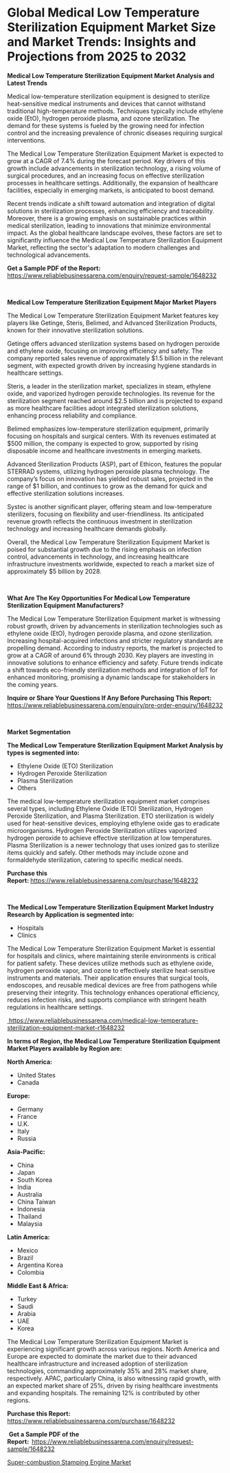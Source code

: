 <p><h1>Global Medical Low Temperature Sterilization Equipment Market Size and Market Trends: Insights and Projections from 2025 to 2032</h1></p><p><strong>Medical Low Temperature Sterilization Equipment Market Analysis and Latest Trends</strong></p>
<p><p>Medical low-temperature sterilization equipment is designed to sterilize heat-sensitive medical instruments and devices that cannot withstand traditional high-temperature methods. Techniques typically include ethylene oxide (EtO), hydrogen peroxide plasma, and ozone sterilization. The demand for these systems is fueled by the growing need for infection control and the increasing prevalence of chronic diseases requiring surgical interventions.</p><p>The Medical Low Temperature Sterilization Equipment Market is expected to grow at a CAGR of 7.4% during the forecast period. Key drivers of this growth include advancements in sterilization technology, a rising volume of surgical procedures, and an increasing focus on effective sterilization processes in healthcare settings. Additionally, the expansion of healthcare facilities, especially in emerging markets, is anticipated to boost demand.</p><p>Recent trends indicate a shift toward automation and integration of digital solutions in sterilization processes, enhancing efficiency and traceability. Moreover, there is a growing emphasis on sustainable practices within medical sterilization, leading to innovations that minimize environmental impact. As the global healthcare landscape evolves, these factors are set to significantly influence the Medical Low Temperature Sterilization Equipment Market, reflecting the sector's adaptation to modern challenges and technological advancements.</p></p>
<p><strong>Get a Sample PDF of the Report:&nbsp;</strong> <a href="https://www.reliablebusinessarena.com/enquiry/request-sample/1648232?utm_campaign=3289&utm_medium=2&utm_source=Github&utm_content=ia&utm_term=25032025&utm_id=medical-low-temperature-sterilization-equipment">https://www.reliablebusinessarena.com/enquiry/request-sample/1648232</a></p>
<p>&nbsp;</p>
<p><strong>Medical Low Temperature Sterilization Equipment Major Market Players</strong></p>
<p><p>The Medical Low Temperature Sterilization Equipment Market features key players like Getinge, Steris, Belimed, and Advanced Sterilization Products, known for their innovative sterilization solutions.</p><p>Getinge offers advanced sterilization systems based on hydrogen peroxide and ethylene oxide, focusing on improving efficiency and safety. The company reported sales revenue of approximately $1.5 billion in the relevant segment, with expected growth driven by increasing hygiene standards in healthcare settings.</p><p>Steris, a leader in the sterilization market, specializes in steam, ethylene oxide, and vaporized hydrogen peroxide technologies. Its revenue for the sterilization segment reached around $2.5 billion and is projected to expand as more healthcare facilities adopt integrated sterilization solutions, enhancing process reliability and compliance.</p><p>Belimed emphasizes low-temperature sterilization equipment, primarily focusing on hospitals and surgical centers. With its revenues estimated at $500 million, the company is expected to grow, supported by rising disposable income and healthcare investments in emerging markets.</p><p>Advanced Sterilization Products (ASP), part of Ethicon, features the popular STERRAD systems, utilizing hydrogen peroxide plasma technology. The company’s focus on innovation has yielded robust sales, projected in the range of $1 billion, and continues to grow as the demand for quick and effective sterilization solutions increases.</p><p>Systec is another significant player, offering steam and low-temperature sterilizers, focusing on flexibility and user-friendliness. Its anticipated revenue growth reflects the continuous investment in sterilization technology and increasing healthcare demands globally.</p><p>Overall, the Medical Low Temperature Sterilization Equipment Market is poised for substantial growth due to the rising emphasis on infection control, advancements in technology, and increasing healthcare infrastructure investments worldwide, expected to reach a market size of approximately $5 billion by 2028.</p></p>
<p>&nbsp;</p>
<p><strong>What Are The Key Opportunities For Medical Low Temperature Sterilization Equipment Manufacturers?</strong></p>
<p><p>The Medical Low Temperature Sterilization Equipment market is witnessing robust growth, driven by advancements in sterilization technologies such as ethylene oxide (EtO), hydrogen peroxide plasma, and ozone sterilization. Increasing hospital-acquired infections and stricter regulatory standards are propelling demand. According to industry reports, the market is projected to grow at a CAGR of around 6% through 2030. Key players are investing in innovative solutions to enhance efficiency and safety. Future trends indicate a shift towards eco-friendly sterilization methods and integration of IoT for enhanced monitoring, promising a dynamic landscape for stakeholders in the coming years.</p></p>
<p><strong>Inquire or Share Your Questions If Any Before Purchasing This Report:</strong> <a href="https://www.reliablebusinessarena.com/enquiry/pre-order-enquiry/1648232?utm_campaign=3289&utm_medium=2&utm_source=Github&utm_content=ia&utm_term=25032025&utm_id=medical-low-temperature-sterilization-equipment">https://www.reliablebusinessarena.com/enquiry/pre-order-enquiry/1648232</a></p>
<p>&nbsp;</p>
<p><strong>Market Segmentation</strong></p>
<p><strong>The Medical Low Temperature Sterilization Equipment Market Analysis by types is segmented into:</strong></p>
<p><ul><li>Ethylene Oxide (ETO) Sterilization</li><li>Hydrogen Peroxide Sterilization</li><li>Plasma Sterilization</li><li>Others</li></ul></p>
<p><p>The medical low-temperature sterilization equipment market comprises several types, including Ethylene Oxide (ETO) Sterilization, Hydrogen Peroxide Sterilization, and Plasma Sterilization. ETO sterilization is widely used for heat-sensitive devices, employing ethylene oxide gas to eradicate microorganisms. Hydrogen Peroxide Sterilization utilizes vaporized hydrogen peroxide to achieve effective sterilization at low temperatures. Plasma Sterilization is a newer technology that uses ionized gas to sterilize items quickly and safely. Other methods may include ozone and formaldehyde sterilization, catering to specific medical needs.</p></p>
<p><strong>Purchase this Report:&nbsp;</strong><a href="https://www.reliablebusinessarena.com/purchase/1648232?utm_campaign=3289&utm_medium=2&utm_source=Github&utm_content=ia&utm_term=25032025&utm_id=medical-low-temperature-sterilization-equipment">https://www.reliablebusinessarena.com/purchase/1648232</a></p>
<p>&nbsp;</p>
<p><strong>The Medical Low Temperature Sterilization Equipment Market Industry Research by Application is segmented into:</strong></p>
<p><ul><li>Hospitals</li><li>Clinics</li></ul></p>
<p><p>The Medical Low Temperature Sterilization Equipment Market is essential for hospitals and clinics, where maintaining sterile environments is critical for patient safety. These devices utilize methods such as ethylene oxide, hydrogen peroxide vapor, and ozone to effectively sterilize heat-sensitive instruments and materials. Their application ensures that surgical tools, endoscopes, and reusable medical devices are free from pathogens while preserving their integrity. This technology enhances operational efficiency, reduces infection risks, and supports compliance with stringent health regulations in healthcare settings.</p></p>
<p><a href="https://www.reliablebusinessarena.com/medical-low-temperature-sterilization-equipment-market-r1648232?utm_campaign=3289&utm_medium=2&utm_source=Github&utm_content=ia&utm_term=25032025&utm_id=medical-low-temperature-sterilization-equipment">&nbsp;https://www.reliablebusinessarena.com/medical-low-temperature-sterilization-equipment-market-r1648232</a></p>
<p><strong>In terms of Region, the Medical Low Temperature Sterilization Equipment Market Players available by Region are:</strong></p>
<p>
    <p> <strong> North America: </strong>
        <ul>
            <li>United States</li>
            <li>Canada</li>
        </ul>
        </p> 
    <p> <strong> Europe: </strong>
        <ul>
            <li>Germany</li>
            <li>France</li>
            <li>U.K.</li>
            <li>Italy</li>
            <li>Russia</li>
        </ul>
        </p> 
    <p> <strong> Asia-Pacific: </strong>
        <ul>
            <li>China</li>
            <li>Japan</li>
            <li>South Korea</li>
            <li>India</li>
            <li>Australia</li>
            <li>China Taiwan</li>
            <li>Indonesia</li>
            <li>Thailand</li>
            <li>Malaysia</li>
        </ul>
        </p> 
    <p> <strong> Latin America: </strong>
        <ul>
            <li>Mexico</li>
            <li>Brazil</li>
            <li>Argentina Korea</li>
            <li>Colombia</li>
        </ul>
        </p> 
    <p> <strong> Middle East & Africa: </strong>
        <ul>
            <li>Turkey</li>
            <li>Saudi</li>
            <li>Arabia</li>
            <li>UAE</li>
            <li>Korea</li>
        </ul>
    </p>
    </p>
<p><p>The Medical Low Temperature Sterilization Equipment Market is experiencing significant growth across various regions. North America and Europe are expected to dominate the market due to their advanced healthcare infrastructure and increased adoption of sterilization technologies, commanding approximately 35% and 28% market share, respectively. APAC, particularly China, is also witnessing rapid growth, with an expected market share of 25%, driven by rising healthcare investments and expanding hospitals. The remaining 12% is contributed by other regions.</p></p>
<p><strong>Purchase this Report: </strong><a href="https://www.reliablebusinessarena.com/purchase/1648232?utm_campaign=3289&utm_medium=2&utm_source=Github&utm_content=ia&utm_term=25032025&utm_id=medical-low-temperature-sterilization-equipment">https://www.reliablebusinessarena.com/purchase/1648232</a></p>
<p>&nbsp;<strong>Get a Sample PDF of the Report:&nbsp;&nbsp;</strong><a href="https://www.reliablebusinessarena.com/enquiry/request-sample/1648232?utm_campaign=3289&utm_medium=2&utm_source=Github&utm_content=ia&utm_term=25032025&utm_id=medical-low-temperature-sterilization-equipment">https://www.reliablebusinessarena.com/enquiry/request-sample/1648232</a></p>
<p><strong></strong></p>
<p><p><a href="https://github.com/rigelciara0p/Market-Research-Report-List-1/blob/main/super-combustion-stamping-engine-market.md?utm_campaign=3289&utm_medium=2&utm_source=Github&utm_content=ia&utm_term=25032025&utm_id=medical-low-temperature-sterilization-equipment">Super-combustion Stamping Engine Market</a></p></p>